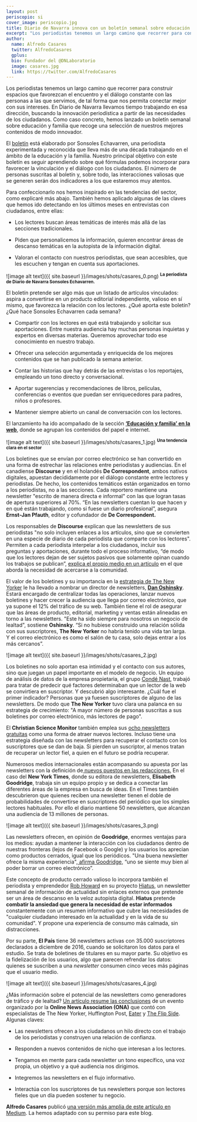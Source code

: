 ```yaml
---
layout: post
periscopio: si
cover_image: periscopio.jpg
title: Diario de Navarra innova con un boletín semanal sobre educación y familia
excerpt: "Los periodistas tenemos un largo camino que recorrer para construir espacios que favorezcan el encuentro y el diálogo constante con las personas a las que servimos, de tal forma que nos permita conectar mejor con sus intereses. En Diario de Navarra llevamos tiempo trabajando en esa dirección, buscando la innovación periodística a partir de las necesidades de los ciudadanos. Como caso concreto, hemos lanzado un boletín semanal sobre educación y familia que recoge una selección de nuestros mejores contenidos de modo innovador."
author:
  name: Alfredo Casares
  twitter: AlfredoCasares
  gplus:  
  bio: Fundador del @DNLaboratorio
  image: casares.jpg
  link: https://twitter.com/AlfredoCasares
---
```

Los periodistas tenemos un largo camino que recorrer para construir espacios que favorezcan el encuentro y el diálogo constante con las personas a las que servimos, de tal forma que nos permita conectar mejor con sus intereses. En Diario de Navarra llevamos tiempo trabajando en esa dirección, buscando la innovación periodística a partir de las necesidades de los ciudadanos. Como caso concreto, hemos lanzado un boletín semanal sobre educación y familia que recoge una selección de nuestros mejores contenidos de modo innovador. 

El [boletín](https://www.diariodenavarra.es/pags/boletines.html) está elaborado por Sonsoles Echavarren, una periodista experimentada y reconocida que lleva más de una década trabajando en el ámbito de la educación y la familia. Nuestro principal objetivo con este boletín es seguir aprendiendo sobre qué fórmulas podemos incorporar para favorecer la vinculación y el diálogo con los ciudadanos. El número de personas suscritas al boletín y, sobre todo, las interacciones valiosas que se generen serán dos indicadores a los que estaremos muy atentos.

Para confeccionarlo nos hemos inspirado en las tendencias del sector, como explicaré más abajo. También hemos aplicado algunas de las claves que hemos ido detectando en los últimos meses en entrevistas con ciudadanos, entre ellas:

* Los lectores buscan áreas temáticas de interés más allá de las secciones tradicionales.

* Piden que personalicemos la información, quieren encontrar áreas de descanso temáticas en la autopista de la información digital.

* Valoran el contacto con nuestros periodistas, que sean accesibles, que les escuchen y tengan en cuenta sus aportaciones.

![image alt text]({{ site.baseurl }}/images/shots/casares_0.png)
<sup>**La periodista de Diario de Navarra Sonsoles Echavarren.**

El boletín pretende ser algo más que un listado de artículos vinculados: aspira a convertirse en un producto editorial independiente, valioso en sí mismo, que favorezca la relación con los lectores. ¿Qué aporta este boletín? ¿Qué hace Sonsoles Echavarren cada semana?

* Compartir con los lectores en qué está trabajando y solicitar sus aportaciones. Entre nuestra audiencia hay muchas personas inquietas y expertos en diversas materias. Queremos aprovechar todo ese conocimiento en nuestro trabajo.

* Ofrecer una selección argumentada y enriquecida de los mejores contenidos que se han publicado la semana anterior.

* Contar las historias que hay detrás de las entrevistas o los reportajes, empleando un tono directo y conversacional.

* Aportar sugerencias y recomendaciones de libros, películas, conferencias o eventos que puedan ser enriquecedores para padres, niños o profesores.

* Mantener siempre abierto un canal de conversación con los lectores.

El lanzamiento ha ido acompañado de la sección **[‘Educación y familia’ en la web](https://www.diariodenavarra.es/noticias/vivir/educacion/portada/)**, donde se agrupan los contenidos del papel e internet.

![image alt text]({{ site.baseurl }}/images/shots/casares_1.jpg)
<sup>**Una tendencia clara en el sector**

Los boletines que se envían por correo electrónico se han convertido en una forma de estrechar las relaciones entre periodistas y audiencias. En el canadiense **Discourse** y en el holandés **De Correspondent**, ambos nativos digitales, apuestan decididamente por el diálogo constante entre lectores y periodistas. De hecho, los contenidos temáticos están organizados en torno a los periodistas, no a las secciones. Cada reportero mantiene una newsletter "escrito de manera directa e informal" con las que logran tasas de apertura superiores al 70%. “En las newsletters cuentan lo que hacen y en qué están trabajando, como si fuese un diario profesional”, asegura **Ernst-Jan Pfauth**, editor y cofundador de **De Correspondent.**

Los responsables de **Discourse** explican que las newsletters de sus periodistas "no solo incluyen enlaces a los artículos, sino que se convierten en una especie de diario de cada periodista que comparte con los lectores". Permiten a cada periodista interpelar a los ciudadanos, incluir sus preguntas y aportaciones, durante todo el proceso informativo, “de modo que los lectores dejan de ser sujetos pasivos que solamente opinan cuando los trabajos se publican”, [explica el propio medio en un artículo](http://discoursemedia.org/journalism-innovation/strategies-relationships-communities) en el que aborda la necesidad de acercarse a la comunidad.

El valor de los boletines y su importancia en la [estrategia de The New Yorker](http://www.niemanlab.org/2018/01/with-its-new-newsletter-director-the-new-yorker-wants-to-experiment-with-standalone-and-international-focused-products/?utm_content=buffer484de&utm_medium=social&utm_source=twitter.com&utm_campaign=buffer) le ha llevado a nombrar un director de newsletters, **[Dan Oshinsky](https://twitter.com/danoshinsky)**. Estará encargado de centralizar todas las operaciones, lanzar nuevos boletines y hacer crecer la audiencia que llega por correo electrónico, que ya supone el 12% del tráfico de su web. También tiene el rol de asegurar que las áreas de producto, editorial, marketing y ventas están alineadas en torno a las newsletters. "Este ha sido siempre para nosotros un negocio de lealtad", sostiene **Oshinsky**. “Si no hubiese construido una relación sólida con sus suscriptores, **The New Yorker** no habría tenido una vida tan larga. Y el correo electrónico es como el salón de tu casa, solo dejas entrar a los más cercanos”.

![image alt text]({{ site.baseurl }}/images/shots/casares_2.jpg)

Los boletines no solo aportan esa intimidad y el contacto con sus autores, sino que juegan un papel importante en el modelo de negocio. Un equipo de análisis de datos de la empresa propietaria, el grupo [Condé Nast](http://www.condenastinternational.com/), trabajó para tratar de predecir qué factores determinaban que un lector de la web se convirtiera en suscriptor. Y descubrió algo interesante. ¿Cuál fue el primer indicador? Personas que ya fuesen suscriptores de alguno de las newsletters. De modo que **The New Yorker** tuvo clara una palanca en su estrategia de crecimiento: "A mayor número de personas suscritas a sus boletines por correo electrónico, más lectores de pago".

El **Christian Science Monitor** también emplea sus [ocho newsletters gratuitas](https://cloud.cssubs.com/monitor-newsletters?e=alfredo.casares@lainformacion-sa.com&nslr=week&cds_campaign_code=18ema&cds_tracking_code=18ret&cmpid=mkt:ema:NLWB18&cmpid=ema::20180302&src=) como una forma de atraer nuevos lectores. Incluso tiene una estrategia diseñada con las newsletters para recuperar el contacto con los suscriptores que se dan de baja. Si pierden un suscriptor, al menos tratan de recuperar un lector fiel, a quien en el futuro se podría recuperar.

Numerosos medios internacionales están acompasando su apuesta por las newsletters con la definición de[ nuevos puestos en las redacciones.](https://digiday.com/careers/newsletter-editors-new-important-person-newsrooms/) En el caso del **New York Times**, donde su editora de newsletters, **Elisabeth Goodridge**, trabaja sin un equipo propio y se dedica a conectar las diferentes áreas de la empresa en busca de ideas. En el Times también descubrieron que quienes reciben una newsletter tienen el doble de probabilidades de convertirse en suscriptores del periódico que los simples lectores habituales. Por ello el diario mantiene 50 newsletters, que alcanzan una audiencia de 13 millones de personas.

![image alt text]({{ site.baseurl }}/images/shots/casares_3.png)

Las newsletters ofrecen, en opinión de **Goodridge**, enormes ventajas para los medios: ayudan a mantener la interacción con los ciudadanos dentro de nuestras fronteras (lejos de Facebook o Google) y los usuarios los aprecian como productos cerrados, igual que los periódicos. "Una buena newsletter ofrece la misma experiencia",[ afirma Goodridge,](https://digiday.com/media/new-york-times-now-13-million-subscribers-50-email-newsletters/) “uno se siente muy bien al poder borrar un correo electrónico”.

Este concepto de producto cerrado valioso lo incorpora también el periodista y emprendedor [Rob Howard](https://twitter.com/hiatuscc) en su proyecto [Hiatus](https://hiatus.cc/), un newsletter semanal de información de actualidad sin enlaces externos que pretende ser un área de descanso en la veloz autopista digital. **Hiatus** pretende **combatir la ansiedad que genera la necesidad de estar informados** constantemente con un resumen informativo que cubre las necesidades de "cualquier ciudadano interesado en la actualidad y en la vida de su comunidad". Y propone una experiencia de consumo más calmada, sin distracciones.

Por su parte, **El País** tiene 36 newsletters activas con 35.000 suscriptores declarados a diciembre de 2016, cuando se solicitaron los datos para el estudio. Se trata de boletines de titulares en su mayor parte. Su objetivo es la fidelización de los usuarios, algo que parecen refrendar los datos: quienes se suscriben a una *newsletter* consumen cinco veces más páginas que el usuario medio.

![image alt text]({{ site.baseurl }}/images/shots/casares_4.jpg)

¿Más información sobre el potencial de las newsletters como generadores de tráfico y de lealtad? [Un artículo resume las conclusiones](http://www.niemanlab.org/2018/01/heres-how-to-build-a-better-newsletter-according-to-a-bunch-of-self-professed-newsletter-nerds/?utm_content=buffer60f8f&utm_medium=social&utm_source=twitter.com&utm_campaign=buffer) de un evento organizado por la **Online News Association (ONA)** que contó con especialistas de The New Yorker, Huffington Post, [Eater](https://www.eater.com/) y [The Flip Side](http://theflipside.io/). Algunas claves:

* Las newsletters ofrecen a los ciudadanos un hilo directo con el trabajo de los periodistas y construyen una relación de confianza.

* Responden a nuevos contenidos de nicho que interesan a los lectores.

* Tengamos en mente para cada newsletter un tono específico, una voz propia, un objetivo y a qué audiencia nos dirigimos.

* Integremos las newsletters en el flujo informativo.

* Interactúa con los suscriptores de tus newsletters porque son lectores fieles que un día pueden sostener tu negocio.

**Alfredo Casares** publicó [una versión más amplia de este artículo en Medium](https://medium.com/@AlfredoCasares/los-newsletter-como-aprendizaje-as%C3%AD-ser%C3%A1-nuestro-bolet%C3%ADn-semanal-sobre-la-familia-76ca9afe1b68). La hemos adaptado con su permiso para este blog.
